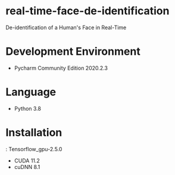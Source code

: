 # real-time-face-de-identification
 De-identification of a Human's Face in Real-Time

# Development Environment
- Pycharm Community Edition 2020.2.3

# Language
- Python 3.8

# Installation
: Tensorflow_gpu-2.5.0
- CUDA 11.2
- cuDNN 8.1
